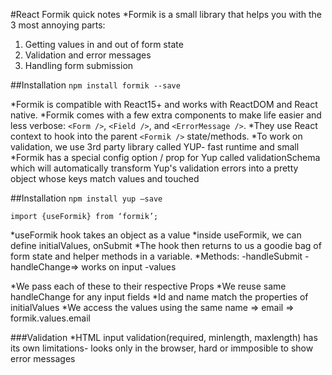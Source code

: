 #React Formik quick notes
*Formik is a small library that helps you with the 3 most annoying parts:
1.	Getting values in and out of form state
2.	Validation and error messages
3.	Handling form submission

##Installation
 `npm install formik --save`

*Formik is compatible with React15+ and works with ReactDOM and React native.
*Formik comes with a few extra components to make life easier and less verbose: `<Form />`, `<Field />`, and `<ErrorMessage />`. 
*They use React context to hook into the parent `<Formik />` state/methods.
*To work on validation, we use 3rd party library called YUP- fast runtime and small 
*Formik has a special config option / prop for Yup called validationSchema which will automatically transform Yup's validation errors into a pretty object whose keys match values and touched

##Installation
    `npm install yup –save`

`import {useFormik} from ‘formik’;`

*useFormik hook takes an object as a value
*inside useFormik, we can define initialValues, onSubmit
*The hook then returns to us a goodie bag of form state and helper methods in a variable.
*Methods:
 -handleSubmit
 -handleChange=> works on input
 -values

*We pass each of these to their respective Props 
*We reuse same handleChange for any input fields
*Id and name match the properties of initialValues 
*We access the values using the same name => email => formik.values.email

###Validation 
*HTML input validation(required, minlength, maxlength) has its own limitations- looks only in the browser, hard or immposible to show error messages 









